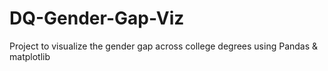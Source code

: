 # DQ-Gender-Gap-Viz
Project to visualize the gender gap across college degrees using Pandas &amp; matplotlib
